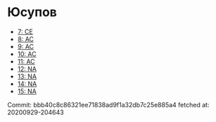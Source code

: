 # Юсупов
- [7: CE](7.md)
- [8: AC](8.md)
- [9: AC](9.md)
- [10: AC](10.md)
- [11: AC](11.md)
- [12: NA](12.md)
- [13: NA](13.md)
- [14: NA](14.md)
- [15: NA](15.md)

Commit: bbb40c8c86321ee71838ad9f1a32db7c25e885a4
 fetched at: 20200929-204643
